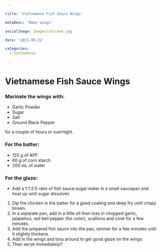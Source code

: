 ```yaml
---

title: 'Vietnamese Fish Sauce Wings'

metaDesc: 'Make wings'

socialImage: images/chicken.jpg

date: '2021-09-22'

categories:
  - Vietnamese

---
```


# Vietnamese Fish Sauce Wings

### Marinate the wings with:
- Garlic Powder
- Sugar
- Salt
- Ground Black Pepper

for a couple of hours or overnight.

### For the batter:
- 120 g of APF
- 60 g of corn starch
- 200 mL of water

### For the glaze:
- Add a 1:1:2:5 ratio of fish sauce:sugar:water in a small saucepan and heat up until sugar dissolves
1. Dip the chicken in the batter for a good coating and deep fry until crispy brown.
2. In a separate pan, add in a little oil then toss in chopped garlic, jalapeños, red bell pepper (for color), scallions and cook for a few minutes.
3. Add the prepared fish sauce into the pan, simmer for a few minutes until it slightly thickens.
4. Add in the wings and toss around to get good glaze on the wings.
5. Then serve immediately!!
